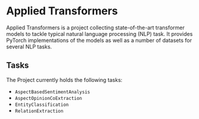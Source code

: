 # Applied Transformers

Applied Transformers is a project collecting state-of-the-art transformer models to tackle typical natural language processing (NLP) task. It provides PyTorch implementations of the models as well as a number of datasets for several NLP tasks.

## Tasks

The Project currently holds the following tasks:

- `AspectBasedSentimentAnalysis`
- `AspectOpinionCoExtraction`
- `EntityClassification`
- `RelationExtraction`
